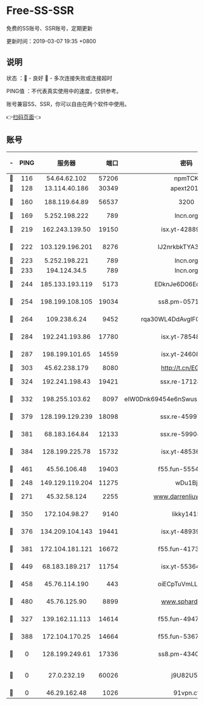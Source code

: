 # Free-SS-SSR

免费的SS账号、SSR账号，定期更新

更新时间：2019-03-07 19:35 +0800

## 说明

状态     ：🙂 - 良好 🙁 - 多次连接失败或连接超时

PING值   ：不代表真实使用中的速度，仅供参考。

账号兼容SS、SSR，你可以自由在两个软件中使用。

👉[扫码页面](https://liesauer.github.io/Free-SS-SSR/)👈

## 账号

|-|PING|服务器|端口|密码|加密方式|区域|
|:----:|:----:|:-----:|-----:|:----:|:----:|:----:|
|🙂|116|54.64.62.102|57206|npmTCK|rc4-md5|JP|
|🙂|128|13.114.40.186|30349|apext2019|chacha20|JP|
|🙂|160|188.119.64.89|56537|3200|aes-256-cfb|RU|
|🙂|169|5.252.198.222|789|lncn.org|rc4|JP|
|🙂|219|162.243.139.50|19150|isx.yt-42889129|aes-256-cfb|US|
|🙂|222|103.129.196.201|8276|lJ2nrkbkTYA30wv0|aes-256-cfb|US|
|🙂|223|5.252.198.221|789|lncn.org|rc4|JP|
|🙂|233|194.124.34.5|789|lncn.org|rc4|JP|
|🙂|244|185.133.193.119|5173|EDknJe6D06EoWDaw|aes-256-cfb|US|
|🙂|254|198.199.108.105|19034|ss8.pm-05716410|aes-256-cfb|US|
|🙂|264|109.238.6.24|9452|rqa30WL4DdAvgIFG6Fs3znzTa|aes-256-cfb|FR|
|🙂|284|192.241.193.86|17780|isx.yt-78548549|aes-256-cfb|US|
|🙂|287|198.199.101.65|14559|isx.yt-24608045|aes-256-cfb|US|
|🙂|303|45.62.238.179|8080|http://t.cn/EGJIyrl|rc4-md5|CA|
|🙂|324|192.241.198.43|19421|ssx.re-17128013|aes-256-cfb|US|
|🙂|332|198.255.103.62|8097|eIW0Dnk69454e6nSwuspv9DmS201tQ0D|aes-256-cfb|US|
|🙂|379|128.199.129.239|18098|ssx.re-45997655|aes-256-cfb|SG|
|🙂|381|68.183.164.84|12133|ssx.re-59904626|aes-256-cfb|US|
|🙂|384|128.199.225.78|15732|isx.yt-48536641|aes-256-cfb|SG|
|🙂|461|45.56.106.48|19403|f55.fun-55549591|aes-256-cfb|US|
|🙂|248|149.129.119.204|11275|wDu1Bj|rc4-md5|HK|
|🙂|271|45.32.58.124|2255|www.darrenliuwei.com|aes-256-cfb|JP|
|🙂|350|172.104.98.27|9140|likky1415|aes-256-cfb|JP|
|🙂|376|134.209.104.143|19441|isx.yt-48939965|aes-256-cfb|SG|
|🙂|381|172.104.181.121|16672|f55.fun-41734869|aes-256-cfb|SG|
|🙂|449|68.183.189.217|11754|isx.yt-55364676|aes-256-cfb|SG|
|🙂|458|45.76.114.190|443|oiECpTuVmLLxk4Ts|aes-256-cfb|AU|
|🙂|480|45.76.125.90|8899|www.sphard.com|aes-256-cfb|AU|
|🙁|327|139.162.11.113|14614|f55.fun-49472003|aes-256-cfb|SG|
|🙁|388|172.104.170.25|14664|f55.fun-53676794|aes-256-cfb|SG|
|🙁|0|128.199.249.61|17336|ss8.pm-43407054|aes-256-cfb|SG|
|🙁|0|27.0.232.19|60026|j9U82U53|xchacha20-ietf-poly1305|HK|
|🙁|0|46.29.162.48|1026|91vpn.cf|rc4-md5|RU|
